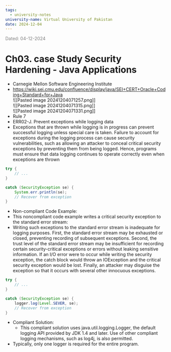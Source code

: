 ```yaml
---
tags:
  - university-notes
university-name: Virtual University of Pakistan
date: 2024-12-04
---
```


<span style="color: gray;">Dated: 04-12-2024</span>

# Ch03. case Study Security Hardening - Java Applications

- Carnegie Mellon Software Engineering Institute
- https://wiki.sei.cmu.edu/confluence/display/java/SEI+CERT+Oracle+Coding+Standard+for+Java  
![[Pasted image 20241204071257.png]]  
![[Pasted image 20241204071315.png]]  
![[Pasted image 20241204071331.png]]
- Rule 7
- ERR02-J. Prevent exceptions while logging data
- Exceptions that are thrown while logging is in progress can prevent successful logging unless special care is taken. Failure to account for exceptions during the logging process can cause security vulnerabilities, such as allowing an attacker to conceal critical security exceptions by preventing them from being logged. Hence, programs must ensure that data logging continues to operate correctly even when exceptions are thrown

```java
try {
	// ...
}

catch (SecurityException se) {
	System.err.println(se);
	// Recover from exception
}
```

- Non-compliant Code Example:
- This noncompliant code example writes a critical security exception to the standard error stream:
- Writing such exceptions to the standard error stream is inadequate for logging purposes. First, the standard error stream may be exhausted or closed, preventing recording of subsequent exceptions. Second, the trust level of the standard error stream may be insufficient for recording certain security-critical exceptions or errors without leaking sensitive information. If an I/O error were to occur while writing the security exception, the catch block would throw an IOException and the critical security exception would be lost. Finally, an attacker may disguise the exception so that it occurs with several other innocuous exceptions.

```java
try {
	// ...
}

catch (SecurityException se) {
	logger.log(Level.SEVER, se);
	// Recover from exception
}
```

- Compliant Solution:
    - This compliant solution uses java.util.logging.Logger, the default logging API provided by JDK 1.4 and later. Use of other compliant logging mechanisms, such as log4j, is also permitted.
- Typically, only one logger is required for the entire program.
